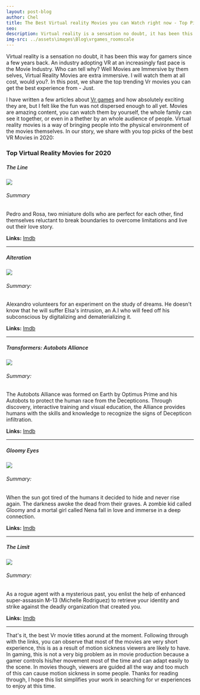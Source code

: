 ```yaml
---
layout: post-blog
author: Chel
title: The Best Virtual reality Movies you can Watch right now - Top Picks for 2020
seo: 
description: Virtual reality is a sensation no doubt, it has been this way for gamers since a few years back. An industry adopting VR at an increaing pace is the Movie Industry. Who can tell why? Well Movies are Immersive by them selves, Virtual Reality Movies are extra immersive. I will watch them at all cost, would you?. In this post, we share the top trending Vr movies you can get the best experience from - Just.
img-src: ../assets\images\Blog\vrgames_roomscale
---
```


Virtual reality is a sensation no doubt, it has been this way for gamers since a few years back. An industry adopting VR at an increasingly fast pace is the Movie Industry. Who can tell why? Well Movies are Immersive by them selves, Virtual Reality Movies are extra immersive. I will watch them at all cost, would you?. In this post, we share the top trending Vr movies you can get the best experience from - Just.


I have written a few articles about <a href="https://cheloverboard.netlify.app/top-10-room-scale-vr-game-to-play-in-2020/">Vr games</a> and how absolutely exciting they are, but I felt like the fun was not dispersed enough to all yet. Movies are amazing content, you can watch them by yourself, the whole family can see it together, or even in a thether by an whole audience of people. Virtual reality movies is a way of bringing people into the physical environment of the movies themselves. In our story, we share with you top picks of the best VR Movies in 2020:


<h3>Top Virtual Reality Movies for 2020</h3>

<h5 style="font-weight: 600;">The Line</h5>
<a href="https://www.imdb.com/title/tt10869836/?ref_=kw_li_tt"><img src="https://m.media-amazon.com/images/M/MV5BNDRlYWY5YzQtMTc1Yi00Yzk1LTllNmEtMmY1NzliYmE0Y2Q0XkEyXkFqcGdeQXVyMzQyMTYyNjQ@._V1_UX182_CR0,0,182,268_AL_.jpg"/></a>
<h6>Summary</h6>
Pedro and Rosa, two miniature dolls who are perfect for each other, find themselves reluctant to break boundaries to overcome limitations and live out their love story.

<p><strong>Links:</strong> <a href="https://www.imdb.com/title/tt10869836/?ref_=kw_li_tt">Imdb</a></p>
<hr>

<h5 style="font-weight: 600;">Alteration</h5>
<a href="https://www.imdb.com/title/tt6682676/?ref_=kw_li_tt"><img src="https://m.media-amazon.com/images/M/MV5BMmI0MDdhNjgtMDhlMy00ZDk5LTlkMTctNGVlNWZjY2YyMjU2XkEyXkFqcGdeQXVyNzEyNTYyMzU@._V1_UX182_CR0,0,182,268_AL_.jpg"/></a>
<h6>Summary:</h6>
Alexandro volunteers for an experiment on the study of dreams. He doesn't know that he will suffer Elsa's intrusion, an A.I who will feed off his subconscious by digitalizing and dematerializing it.

<p><strong>Links:</strong> <a href="https://www.imdb.com/title/tt6682676/?ref_=kw_li_tt">Imdb</a></p>
<hr>

<h5 style="font-weight: 600;">Transformers: Autobots Alliance</h5>
<a href="https://www.imdb.com/title/tt7781226/?ref_=kw_li_tt"><img src="https://m.media-amazon.com/images/M/MV5BZTRhMmY4OWQtNWQ2Zi00YzYwLTk2YjctOTIwNTk4ZmFmMWFhXkEyXkFqcGdeQXVyMzAzNDYwMTE@._V1_UY268_CR3,0,182,268_AL_.jpg"/></a>
<h6>Summary: </h6>
The Autobots Alliance was formed on Earth by Optimus Prime and his Autobots to protect the human race from the Decepticons. Through discovery, interactive training and visual education, the Alliance provides humans with the skills and knowledge to recognize the signs of Decepticon infiltration.

<p><strong>Links:</strong> <a href="https://www.imdb.com/title/tt7781226/?ref_=kw_li_tt">Imdb</a></p>
<hr>

<h5 style="font-weight: 600;">Gloomy Eyes</h5>
<a href="https://www.imdb.com/title/tt9670896/?ref_=kw_li_tt"><img src="https://m.media-amazon.com/images/M/MV5BNTUyNzI2MTU1N15BMl5BanBnXkFtZTgwMjM5Nzc0NzM@._V1_UX182_CR0,0,182,268_AL_.jpg"/></a>
<h6>Summary: </h6>
When the sun got tired of the humans it decided to hide and never rise again. The darkness awoke the dead from their graves. A zombie kid called Gloomy and a mortal girl called Nena fall in love and immerse in a deep connection.

<p><strong>Links:</strong> <a href="https://www.imdb.com/title/tt9670896/?ref_=kw_li_tt">Imdb</a></p>
<hr>

<h5 style="font-weight: 600;">The Limit</h5>
<a href="https://www.imdb.com/title/tt8011436/?ref_=kw_li_tt"><img src="https://m.media-amazon.com/images/M/MV5BN2FmODM0ZTAtYWJjMC00OTNmLWJiMzUtM2NjYmNlN2JiMmI0XkEyXkFqcGdeQXVyMzI3MzkxOTQ@._V1_UX182_CR0,0,182,268_AL_.jpg"/></a>
<h6>Summary: </h6>
As a rogue agent with a mysterious past, you enlist the help of enhanced super-assassin M-13 (Michelle Rodriguez) to retrieve your identity and strike against the deadly organization that created you.

<p><strong>Links:</strong> <a href="https://www.imdb.com/title/tt8011436/?ref_=kw_li_tt">Imdb</a></p>
<hr>

That's it, the best Vr movie titles aorund at the moment. Following through with the links, you can observe that most of the movies are very short experience, this is as a result of motion sickness viewers are likely to have. In gaming, this is not a very big problem as in movie production because a gamer controls his/her movement most of the time and can adapt easily to the scene. In movies though, viewers are guided all the way and too much of this can cause motion sickness in some people. Thanks for reading through, I hope this list simplifies your work in searching for vr experiences to enjoy at this time. 